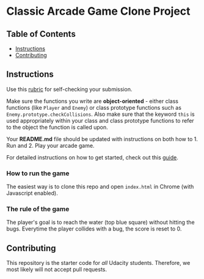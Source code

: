 # Classic Arcade Game Clone Project

## Table of Contents

- [Instructions](#instructions)
- [Contributing](#contributing)

## Instructions

Use this [rubric](https://review.udacity.com/#!/rubrics/15/view) for self-checking your submission.

Make sure the functions you write are **object-oriented** - either class functions (like `Player` and `Enemy`) or class prototype functions such as `Enemy.prototype.checkCollisions`. Also make sure that the keyword `this` is used appropriately within your class and class prototype functions to refer to the object the function is called upon.

Your **README.md** file should be updated with instructions on both how to 1. Run and 2. Play your arcade game.

For detailed instructions on how to get started, check out this [guide](https://docs.google.com/document/d/1v01aScPjSWCCWQLIpFqvg3-vXLH2e8_SZQKC8jNO0Dc/pub?embedded=true).

### How to run the game

The easiest way is to clone this repo and open `index.html` in Chrome (with Javascript enabled).

### The rule of the game 

The player's goal is to reach the water (top blue square) without hitting the bugs. Everytime the player collides with a bug, the score is reset to 0.

## Contributing

This repository is the starter code for _all_ Udacity students. Therefore, we most likely will not accept pull requests.

